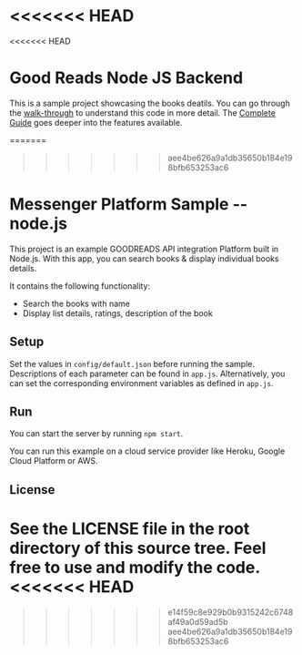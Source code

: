 <<<<<<< HEAD
=======
<<<<<<< HEAD
# Good Reads Node JS Backend

This is a sample project showcasing the books deatils. You can go through the [walk-through](https://www.goodreads.com) to understand this code in more detail. The [Complete Guide](https://www.goodreads.com/api/index) goes deeper into the features available.


=======
>>>>>>> aee4be626a9a1db35650b184e198bfb653253ac6
# Messenger Platform Sample -- node.js

This project is an example GOODREADS API integration Platform built in Node.js. With this app, you can search books & display individual books details. 

It contains the following functionality:

* Search the books with name
* Display list details, ratings, description of the book

## Setup

Set the values in `config/default.json` before running the sample. Descriptions of each parameter can be found in `app.js`. Alternatively, you can set the corresponding environment variables as defined in `app.js`.

## Run

You can start the server by running `npm start`. 

You can run this example on a cloud service provider like Heroku, Google Cloud Platform or AWS.


## License

See the LICENSE file in the root directory of this source tree. Feel free to use and modify the code.
<<<<<<< HEAD
=======
>>>>>>> e14f59c8e929b0b9315242c6748af49a0d59ad5b
>>>>>>> aee4be626a9a1db35650b184e198bfb653253ac6
